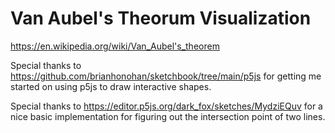 # Van Aubel's Theorum Visualization

https://en.wikipedia.org/wiki/Van_Aubel's_theorem


Special thanks to https://github.com/brianhonohan/sketchbook/tree/main/p5js for getting me started on using p5js to draw interactive shapes.

Special thanks to https://editor.p5js.org/dark_fox/sketches/MydziEQuv for a nice basic implementation for figuring out the intersection point of two lines.